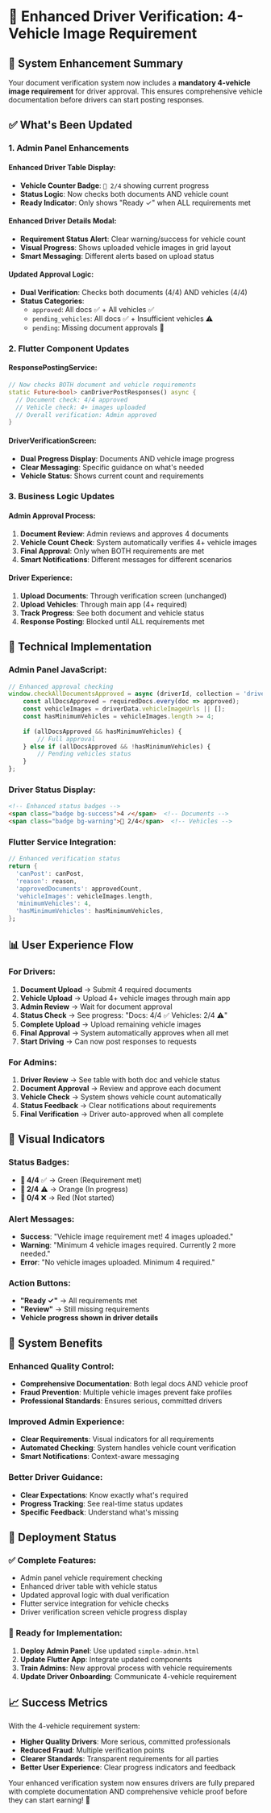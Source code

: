 # 🚗 Enhanced Driver Verification: 4-Vehicle Image Requirement

## 🎯 System Enhancement Summary

Your document verification system now includes a **mandatory 4-vehicle image requirement** for driver approval. This ensures comprehensive vehicle documentation before drivers can start posting responses.

## ✅ What's Been Updated

### 1. **Admin Panel Enhancements**

#### Enhanced Driver Table Display:
- **Vehicle Counter Badge**: `🚗 2/4` showing current progress
- **Status Logic**: Now checks both documents AND vehicle count
- **Ready Indicator**: Only shows "Ready ✓" when ALL requirements met

#### Enhanced Driver Details Modal:
- **Requirement Status Alert**: Clear warning/success for vehicle count
- **Visual Progress**: Shows uploaded vehicle images in grid layout
- **Smart Messaging**: Different alerts based on upload status

#### Updated Approval Logic:
- **Dual Verification**: Checks both documents (4/4) AND vehicles (4/4)
- **Status Categories**:
  - `approved`: All docs ✅ + All vehicles ✅
  - `pending_vehicles`: All docs ✅ + Insufficient vehicles ⚠️
  - `pending`: Missing document approvals 📝

### 2. **Flutter Component Updates**

#### ResponsePostingService:
```dart
// Now checks BOTH document and vehicle requirements
static Future<bool> canDriverPostResponses() async {
  // Document check: 4/4 approved
  // Vehicle check: 4+ images uploaded
  // Overall verification: Admin approved
}
```

#### DriverVerificationScreen:
- **Dual Progress Display**: Documents AND vehicle image progress
- **Clear Messaging**: Specific guidance on what's needed
- **Vehicle Status**: Shows current count and requirements

### 3. **Business Logic Updates**

#### Admin Approval Process:
1. **Document Review**: Admin reviews and approves 4 documents
2. **Vehicle Count Check**: System automatically verifies 4+ vehicle images
3. **Final Approval**: Only when BOTH requirements are met
4. **Smart Notifications**: Different messages for different scenarios

#### Driver Experience:
1. **Upload Documents**: Through verification screen (unchanged)
2. **Upload Vehicles**: Through main app (4+ required)
3. **Track Progress**: See both document and vehicle status
4. **Response Posting**: Blocked until ALL requirements met

## 🔧 Technical Implementation

### Admin Panel JavaScript:
```javascript
// Enhanced approval checking
window.checkAllDocumentsApproved = async (driverId, collection = 'drivers') => {
    const allDocsApproved = requiredDocs.every(doc => approved);
    const vehicleImages = driverData.vehicleImageUrls || [];
    const hasMinimumVehicles = vehicleImages.length >= 4;
    
    if (allDocsApproved && hasMinimumVehicles) {
        // Full approval
    } else if (allDocsApproved && !hasMinimumVehicles) {
        // Pending vehicles status
    }
};
```

### Driver Status Display:
```html
<!-- Enhanced status badges -->
<span class="badge bg-success">4 ✓</span>  <!-- Documents -->
<span class="badge bg-warning">🚗 2/4</span>  <!-- Vehicles -->
```

### Flutter Service Integration:
```dart
// Enhanced verification status
return {
  'canPost': canPost,
  'reason': reason,
  'approvedDocuments': approvedCount,
  'vehicleImages': vehicleImages.length,
  'minimumVehicles': 4,
  'hasMinimumVehicles': hasMinimumVehicles,
};
```

## 📊 User Experience Flow

### For Drivers:
1. **Document Upload** → Submit 4 required documents
2. **Vehicle Upload** → Upload 4+ vehicle images through main app
3. **Admin Review** → Wait for document approval
4. **Status Check** → See progress: "Docs: 4/4 ✅ Vehicles: 2/4 ⚠️"
5. **Complete Upload** → Upload remaining vehicle images
6. **Final Approval** → System automatically approves when all met
7. **Start Driving** → Can now post responses to requests

### For Admins:
1. **Driver Review** → See table with both doc and vehicle status
2. **Document Approval** → Review and approve each document
3. **Vehicle Check** → System shows vehicle count automatically
4. **Status Feedback** → Clear notifications about requirements
5. **Final Verification** → Driver auto-approved when all complete

## 🎨 Visual Indicators

### Status Badges:
- **🚗 4/4** ✅ → Green (Requirement met)
- **🚗 2/4** ⚠️ → Orange (In progress)
- **🚗 0/4** ❌ → Red (Not started)

### Alert Messages:
- **Success**: "Vehicle image requirement met! 4 images uploaded."
- **Warning**: "Minimum 4 vehicle images required. Currently 2 more needed."
- **Error**: "No vehicle images uploaded. Minimum 4 required."

### Action Buttons:
- **"Ready ✓"** → All requirements met
- **"Review"** → Still missing requirements
- **Vehicle progress shown in driver details**

## 🔄 System Benefits

### Enhanced Quality Control:
- **Comprehensive Documentation**: Both legal docs AND vehicle proof
- **Fraud Prevention**: Multiple vehicle images prevent fake profiles
- **Professional Standards**: Ensures serious, committed drivers

### Improved Admin Experience:
- **Clear Requirements**: Visual indicators for all requirements
- **Automated Checking**: System handles vehicle count verification
- **Smart Notifications**: Context-aware messaging

### Better Driver Guidance:
- **Clear Expectations**: Know exactly what's required
- **Progress Tracking**: See real-time status updates
- **Specific Feedback**: Understand what's missing

## 🚀 Deployment Status

### ✅ Complete Features:
- Admin panel vehicle requirement checking
- Enhanced driver table with vehicle status
- Updated approval logic with dual verification
- Flutter service integration for vehicle checks
- Driver verification screen vehicle progress display

### 🔧 Ready for Implementation:
1. **Deploy Admin Panel**: Use updated `simple-admin.html`
2. **Update Flutter App**: Integrate updated components
3. **Train Admins**: New approval process with vehicle requirements
4. **Update Driver Onboarding**: Communicate 4-vehicle requirement

## 📈 Success Metrics

With the 4-vehicle requirement system:
- **Higher Quality Drivers**: More serious, committed professionals
- **Reduced Fraud**: Multiple verification points
- **Clearer Standards**: Transparent requirements for all parties
- **Better User Experience**: Clear progress indicators and feedback

Your enhanced verification system now ensures drivers are fully prepared with complete documentation AND comprehensive vehicle proof before they can start earning! 🎉
